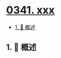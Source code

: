 # [0341. xxx](https://github.com/Tdahuyou/TNotes.leetcode/tree/main/notes/0341.%20xxx)

<!-- region:toc -->

- [1. 📝 概述](#1--概述)

<!-- endregion:toc -->

## 1. 📝 概述
